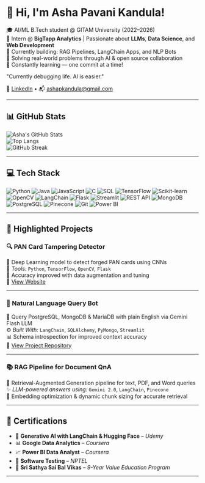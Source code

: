 # 👋 Hi, I'm Asha Pavani Kandula!

🎓 AI/ML B.Tech student @ GITAM University (2022–2026)  
🧠 Intern @ **BigTapp Analytics** | Passionate about **LLMs**, **Data Science**, and **Web Development**  
🚀 Currently building: RAG Pipelines, LangChain Apps, and NLP Bots  
🧾 Solving real-world problems through AI & open source collaboration  
🌱 Constantly learning — one commit at a time!

"Currently debugging life. AI is easier."

🔗 [LinkedIn](https://www.linkedin.com/in/asha-kandula-496a60258) • 📬 [ashapkandula@gmail.com](mailto:ashapkandula@gmail.com)

---


## 📊 GitHub Stats

![Asha's GitHub Stats](https://github-readme-stats.vercel.app/api?username=ashakandula6&show_icons=true&theme=radical)  
![Top Langs](https://github-readme-stats.vercel.app/api/top-langs/?username=ashakandula6&layout=compact&theme=radical)  
![GitHub Streak](https://streak-stats.demolab.com?user=ashakandula6&theme=tokyonight&hide_border=true)

---

## 💻 Tech Stack

![Python](https://img.shields.io/badge/-Python-3776AB?style=flat&logo=python&logoColor=white)
![Java](https://img.shields.io/badge/-Java-007396?style=flat&logo=java&logoColor=white)
![JavaScript](https://img.shields.io/badge/-JavaScript-F7DF1E?style=flat&logo=javascript&logoColor=black)
![C](https://img.shields.io/badge/-C-00599C?style=flat&logo=c&logoColor=white)
![SQL](https://img.shields.io/badge/-SQL-4479A1?style=flat&logo=mysql&logoColor=white) 
![TensorFlow](https://img.shields.io/badge/-TensorFlow-FF6F00?style=flat&logo=tensorflow&logoColor=white)
![Scikit-learn](https://img.shields.io/badge/-Scikit--learn-F7931E?style=flat&logo=scikit-learn&logoColor=white)
![OpenCV](https://img.shields.io/badge/-OpenCV-5C3EE8?style=flat&logo=opencv&logoColor=white)
![LangChain](https://img.shields.io/badge/-LangChain-000000?style=flat&logo=chainlink&logoColor=white)
![Flask](https://img.shields.io/badge/-Flask-000000?style=flat&logo=flask&logoColor=white)
![Streamlit](https://img.shields.io/badge/-Streamlit-FF4B4B?style=flat&logo=streamlit&logoColor=white)
![REST API](https://img.shields.io/badge/-REST%20API-6DB33F?style=flat) 
![MongoDB](https://img.shields.io/badge/-MongoDB-47A248?style=flat&logo=mongodb&logoColor=white)
![PostgreSQL](https://img.shields.io/badge/-PostgreSQL-336791?style=flat&logo=postgresql&logoColor=white)
![Pinecone](https://img.shields.io/badge/-Pinecone-0074F0?style=flat&logo=vector&logoColor=white)
![Git](https://img.shields.io/badge/-Git-F05032?style=flat&logo=git&logoColor=white)
![Power BI](https://img.shields.io/badge/-PowerBI-F2C811?style=flat&logo=powerbi&logoColor=black)

---

## 🚀 Highlighted Projects

### 🔍 PAN Card Tampering Detector  
📄 Deep Learning model to detect forged PAN cards using CNNs  
🔧 *Tools:* `Python`, `TensorFlow`, `OpenCV`, `Flask`  
🧪 Accuracy improved with data augmentation and tuning  
📁 [View Website](https://pan-card-tampering-detector-1.onrender.com/)
   
---

### 💬 Natural Language Query Bot  
🧠 Query PostgreSQL, MongoDB & MariaDB with plain English via Gemini Flash LLM  
⚙️ *Built With:* `LangChain`, `SQLAlchemy`, `PyMongo`, `Streamlit`  
📊 Schema introspection for improved context accuracy  
📁 [View Project Repository](https://github.com/ashakandula6/nlq-pipeline)

---

### 📚 RAG Pipeline for Document QnA  
📕 Retrieval-Augmented Generation pipeline for text, PDF, and Word queries  
✨ *LLM-powered answers using:* `Gemini 2.0`, `LangChain`, `Pinecone`  
📎 Embedding optimization & dynamic chunk sizing for accurate retrieval  

---

## 📜 Certifications

- 🧠 **Generative AI with LangChain & Hugging Face** – *Udemy*
- 📊 **Google Data Analytics** – *Coursera*
- 📈 **Power BI Data Analyst** – *Coursera*
- 🧪 **Software Testing** – *NPTEL*
- 🌱 **Sri Sathya Sai Bal Vikas** – *9-Year Value Education Program*

---
